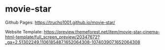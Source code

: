 # movie-star
Github Pages:
https://trucho1001.github.io/movie-star/

Website Template:
https://preview.themeforest.net/item/movie-star-cinema-html-template/full_screen_preview/20347672?_ga=2.51302249.1106185487.1652064308-107403907.1652064308
